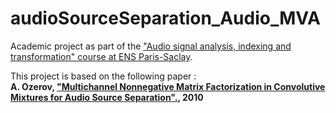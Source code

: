 # audioSourceSeparation_Audio_MVA

Academic project as part of the ["Audio signal analysis, indexing and transformation" course at ENS Paris-Saclay](https://perso.telecom-paristech.fr/grichard/Enseignements/MVA/).

This project is based on the following paper :  
**A. Ozerov, ["Multichannel Nonnegative Matrix Factorization in Convolutive Mixtures for Audio Source Separation".](http://www.irisa.fr/metiss/ozerov/Publications/OzerovFevotte_IEEE_TASLP10.pdf), 2010**
